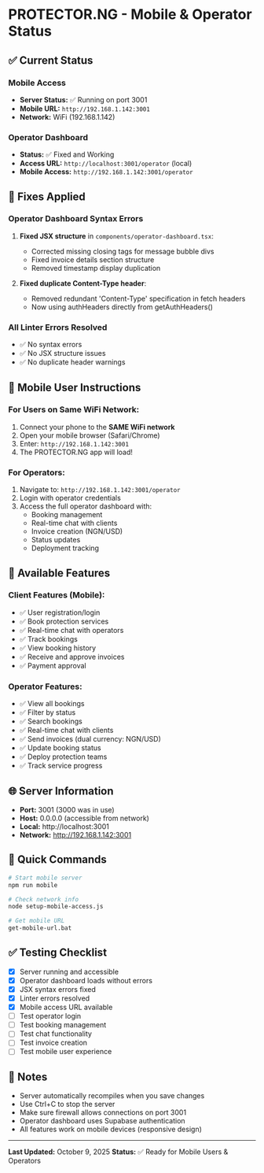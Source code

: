 # PROTECTOR.NG - Mobile & Operator Status

## ✅ Current Status

### Mobile Access
- **Server Status:** ✅ Running on port 3001
- **Mobile URL:** `http://192.168.1.142:3001`
- **Network:** WiFi (192.168.1.142)

### Operator Dashboard
- **Status:** ✅ Fixed and Working
- **Access URL:** `http://localhost:3001/operator` (local)
- **Mobile Access:** `http://192.168.1.142:3001/operator`

## 🔧 Fixes Applied

### Operator Dashboard Syntax Errors
1. **Fixed JSX structure** in `components/operator-dashboard.tsx`:
   - Corrected missing closing tags for message bubble divs
   - Fixed invoice details section structure
   - Removed timestamp display duplication

2. **Fixed duplicate Content-Type header**:
   - Removed redundant 'Content-Type' specification in fetch headers
   - Now using authHeaders directly from getAuthHeaders()

### All Linter Errors Resolved
- ✅ No syntax errors
- ✅ No JSX structure issues
- ✅ No duplicate header warnings

## 📱 Mobile User Instructions

### For Users on Same WiFi Network:
1. Connect your phone to the **SAME WiFi network**
2. Open your mobile browser (Safari/Chrome)
3. Enter: `http://192.168.1.142:3001`
4. The PROTECTOR.NG app will load!

### For Operators:
1. Navigate to: `http://192.168.1.142:3001/operator`
2. Login with operator credentials
3. Access the full operator dashboard with:
   - Booking management
   - Real-time chat with clients
   - Invoice creation (NGN/USD)
   - Status updates
   - Deployment tracking

## 🎯 Available Features

### Client Features (Mobile):
- ✅ User registration/login
- ✅ Book protection services
- ✅ Real-time chat with operators
- ✅ Track bookings
- ✅ View booking history
- ✅ Receive and approve invoices
- ✅ Payment approval

### Operator Features:
- ✅ View all bookings
- ✅ Filter by status
- ✅ Search bookings
- ✅ Real-time chat with clients
- ✅ Send invoices (dual currency: NGN/USD)
- ✅ Update booking status
- ✅ Deploy protection teams
- ✅ Track service progress

## 🌐 Server Information

- **Port:** 3001 (3000 was in use)
- **Host:** 0.0.0.0 (accessible from network)
- **Local:** http://localhost:3001
- **Network:** http://192.168.1.142:3001

## 🚀 Quick Commands

```bash
# Start mobile server
npm run mobile

# Check network info
node setup-mobile-access.js

# Get mobile URL
get-mobile-url.bat
```

## ✅ Testing Checklist

- [x] Server running and accessible
- [x] Operator dashboard loads without errors
- [x] JSX syntax errors fixed
- [x] Linter errors resolved
- [x] Mobile access URL available
- [ ] Test operator login
- [ ] Test booking management
- [ ] Test chat functionality
- [ ] Test invoice creation
- [ ] Test mobile user experience

## 📝 Notes

- Server automatically recompiles when you save changes
- Use Ctrl+C to stop the server
- Make sure firewall allows connections on port 3001
- Operator dashboard uses Supabase authentication
- All features work on mobile devices (responsive design)

---

**Last Updated:** October 9, 2025
**Status:** ✅ Ready for Mobile Users & Operators






